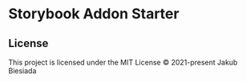 # Storybook Addon Starter

## License
This project is licensed under the MIT License © 2021-present Jakub Biesiada

